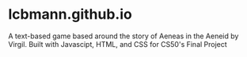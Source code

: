 # lcbmann.github.io
A text-based game based around the story of Aeneas in the Aeneid by Virgil. 
Built with Javascipt, HTML, and CSS for CS50's Final Project

